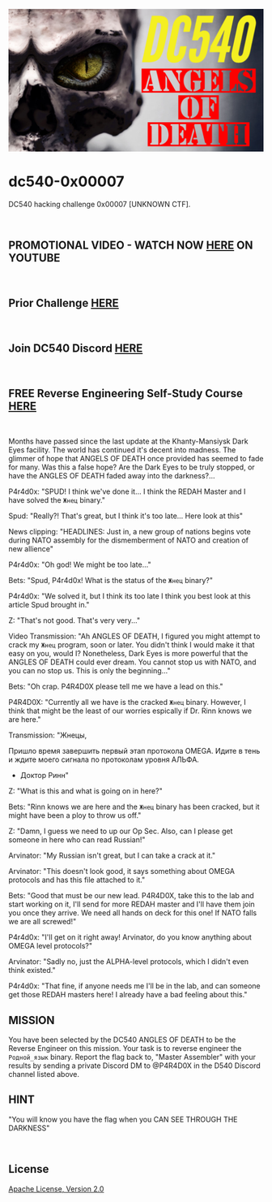 ![image](https://github.com/mytechnotalent/dc540-0x00007/blob/main/DC540%20Angels%20Of%20Death.png?raw=true)

# dc540-0x00007
DC540 hacking challenge 0x00007 [UNKNOWN CTF].

<br>

## PROMOTIONAL VIDEO - WATCH NOW [HERE](https://youtu.be/YJAa4o7WXkE) ON YOUTUBE

<br>

## Prior Challenge [HERE](https://github.com/mytechnotalent/dc540-0x00006)

<br>

## Join DC540 Discord [HERE](https://discord.gg/TC9V9RCr5U)

<br>

## FREE Reverse Engineering Self-Study Course [HERE](https://github.com/mytechnotalent/Reverse-Engineering-Tutorial)

<br>

Months have passed since the last update at the Khanty-Mansiysk Dark Eyes facility. The world has continued it's decent into madness. The glimmer of hope that ANGELS OF DEATH once provided has seemed to fade for many. Was this a false hope? Are the Dark Eyes to be truly stopped, or have the ANGLES OF DEATH faded away into the darkness?... <br>

P4r4d0x: "SPUD! I think we've done it... I think the REDAH Master and I have solved the `Жнец` binary."<br>

Spud: "Really?! That's great, but I think it's too late... Here look at this"<br>

News clipping: "HEADLINES: Just in, a new group of nations begins vote during NATO assembly for the dismemberment of NATO and creation of new allience"<br>

P4r4d0x: "Oh god! We might be too late..."<br>

Bets: "Spud, P4r4d0x! What is the status of the `Жнец` binary?"<br>

P4r4d0x: "We solved it, but I think its too late I think you best look at this article Spud brought in."<br>

Z: "That's not good. That's very very..."<br>

Video Transmission: "Ah ANGLES OF DEATH, I figured you might attempt to crack my `Жнец` program, soon or later. You didn't think I would make it that easy on you, would I? Nonetheless, Dark Eyes is more powerful that the ANGLES OF DEATH could ever dream. You cannot stop us with NATO, and you can no stop us. This is only the beginning..."<br>

Bets: "Oh crap. P4R4D0X please tell me we have a lead on this."<br>

P4R4D0X: "Currently all we have is the cracked `Жнец` binary. However, I think that might be the least of our worries espically if Dr. Rinn knows we are here."<br>

Transmission: "Жнецы,

Пришло время завершить первый этап протокола OMEGA. Идите в тень и ждите моего сигнала по протоколам уровня АЛЬФА.

- Доктор Ринн"<br>

Z: "What is this and what is going on in here?"<br>

Bets: "Rinn knows we are here and the `Жнец` binary has been cracked, but it might have been a ploy to throw us off."<br>

Z: "Damn, I guess we need to up our Op Sec. Also, can I please get someone in here who can read Russian!"<br>

Arvinator: "My Russian isn't great, but I can take a crack at it."<br>

Arvinator: "This doesn't look good, it says something about OMEGA protocols and has this file attached to it."<br>

Bets: "Good that must be our new lead. P4R4D0X, take this to the lab and start working on it, I'll send for more REDAH master and I'll have them join you once they arrive. We need all hands on deck for this one! If NATO falls we are all screwed!"<br>

P4r4d0x: "I'll get on it right away! Arvinator, do you know anything about OMEGA level protocols?"<br>

Arvinator: "Sadly no, just the ALPHA-level protocols, which I didn't even think existed."<br>

P4r4d0x: "That fine, if anyone needs me I'll be in the lab, and can someone get those REDAH masters here! I already have a bad feeling about this."<br>

## MISSION
You have been selected by the DC540 ANGLES OF DEATH to be the Reverse Engineer on this mission. Your task is to reverse engineer the `Родной_язык` binary. Report the flag back to, "Master Assembler" with your results by sending a private Discord DM to @P4R4D0X in the D540 Discord channel listed above.

## HINT
"You will know you have the flag when you CAN SEE THROUGH THE DARKNESS"

<br>

## License
[Apache License, Version 2.0](https://www.apache.org/licenses/LICENSE-2.0)
